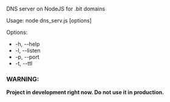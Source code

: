 DNS server on NodeJS for .bit domains

Usage: node dns_serv.js [options]

Options:
* -h, --help
* -l, --listen <IP>
* -p, --port <PORT>
* -t, --ttl <NUMBER>

### WARNING: 
**Project in development right now. Do not use it in production.**
